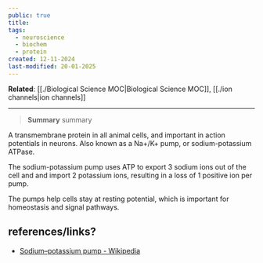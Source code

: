 ```yaml
---
public: true
title: 
tags:
  - neuroscience
  - biochem
  - protein
created: 12-11-2024
last-modified: 20-01-2025
---
```

**Related**: [[./Biological Science MOC|Biological Science MOC]], [[./ion channels|ion channels]]

---
> **Summary**
> summary


A transmembrane protein in all animal cells, and important in action potentials in neurons. Also known as a Na+/K+ pump, or sodium-potassium ATPase.

The sodium-potassium pump uses ATP to export 3 sodium ions out of the cell and and import 2 potassium ions, resulting in a loss of 1 positive ion per pump. 

The pumps help cells stay at resting potential, which is important for homeostasis and signal pathways.





## references/links?
* [Sodium–potassium pump - Wikipedia](https://en.wikipedia.org/wiki/Sodium%E2%80%93potassium_pump)
